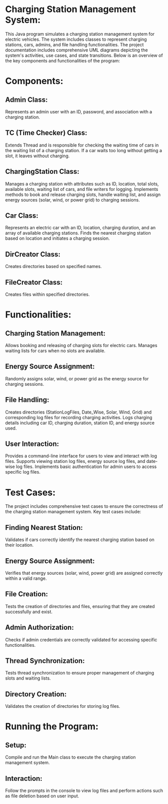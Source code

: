 Charging Station Management System:
==================================
  This Java program simulates a charging station management system for electric vehicles. The system includes classes to represent charging stations, cars, admins, and file handling functionalities. The project documentation includes comprehensive UML diagrams depicting the system's activities, use cases, and state transitions. Below is an overview of the key components and functionalities of the program:


Components:
============
Admin Class:
------------
Represents an admin user with an ID, password, and association with a charging station.

TC (Time Checker) Class:
------------------------
Extends Thread and is responsible for checking the waiting time of cars in the waiting list of a charging station.
If a car waits too long without getting a slot, it leaves without charging.

ChargingStation Class:
-----------------------
Manages a charging station with attributes such as ID, location, total slots, available slots, waiting list of cars, and file writers for logging.
Implements methods to book and release charging slots, handle waiting list, and assign energy sources (solar, wind, or power grid) to charging sessions.

Car Class:
----------
Represents an electric car with an ID, location, charging duration, and an array of available charging stations.
Finds the nearest charging station based on location and initiates a charging session.

DirCreator Class:
-----------------
Creates directories based on specified names.

FileCreator Class:
-------------------
Creates files within specified directories.

Functionalities:
=================
Charging Station Management:
------------------------------
Allows booking and releasing of charging slots for electric cars.
Manages waiting lists for cars when no slots are available.

Energy Source Assignment:
-------------------------
Randomly assigns solar, wind, or power grid as the energy source for charging sessions.

File Handling:
--------------
Creates directories (StationLogFiles, Date_Wise, Solar, Wind, Grid) and corresponding log files for recording charging activities.
Logs charging details including car ID, charging duration, station ID, and energy source used.

User Interaction:
----------------
Provides a command-line interface for users to view and interact with log files.
Supports viewing station log files, energy source log files, and date-wise log files.
Implements basic authentication for admin users to access specific log files.

Test Cases:
===========
The project includes comprehensive test cases to ensure the correctness of the charging station management system. Key test cases include:

Finding Nearest Station:
-------------------------
Validates if cars correctly identify the nearest charging station based on their location.

Energy Source Assignment:
------------------------
Verifies that energy sources (solar, wind, power grid) are assigned correctly within a valid range.

File Creation:
--------------
Tests the creation of directories and files, ensuring that they are created successfully and exist.

Admin Authorization:
--------------------
Checks if admin credentials are correctly validated for accessing specific functionalities.

Thread Synchronization:
----------------------
Tests thread synchronization to ensure proper management of charging slots and waiting lists.

Directory Creation:
-------------------
Validates the creation of directories for storing log files.

Running the Program:
====================
Setup:
-----
Compile and run the Main class to execute the charging station management system.

Interaction:
------------
Follow the prompts in the console to view log files and perform actions such as file deletion based on user input.

